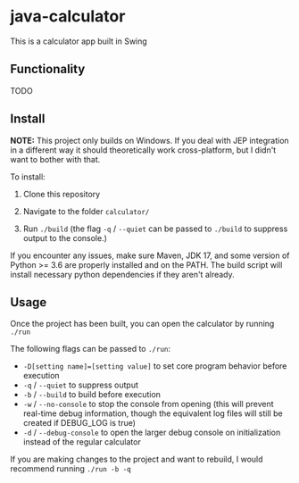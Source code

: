 # java-calculator

This is a calculator app built in Swing

## Functionality

TODO

## Install

**NOTE:** This project only builds on Windows. If you deal with JEP integration in a different way it should theoretically work cross-platform, but I didn't want to bother with that.

To install:

1. Clone this repository

2. Navigate to the folder `calculator/`

3. Run `./build` (the flag `-q` / `--quiet` can be passed to `./build` to suppress output to the console.)

If you encounter any issues, make sure Maven, JDK 17, and some version of Python >= 3.6 are properly installed and on the PATH. The build script will install necessary python dependencies if they aren't already.

## Usage

Once the project has been built, you can open the calculator by running `./run`

The following flags can be passed to `./run`:
    
 - `-D[setting name]=[setting value]` to set core program behavior before execution
 - `-q` / `--quiet` to suppress output
 - `-b` / `--build` to build before execution
 - `-w` / `--no-console` to stop the console from opening (this will prevent real-time debug information, though the equivalent log files will still be created if DEBUG_LOG is true)
 - `-d` / `--debug-console` to open the larger debug console on initialization instead of the regular calculator

If you are making changes to the project and want to rebuild, I would recommend running `./run -b -q`